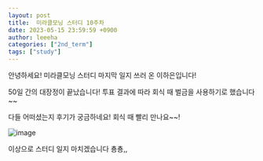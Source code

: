 ```yaml
---
layout: post
title:  미라클모닝 스터디 10주차 
date: 2023-05-15 23:59:59 +0900
author: leeeha
categories: ["2nd_term"]
tags: ["study"]
---
```


안녕하세요! 미라클모닝 스터디 마지막 일지 쓰러 온 이하은입니다! 

50일 간의 대장정이 끝났습니다! 투표 결과에 따라 회식 때 벌금을 사용하기로 했습니다~~ 

다들 어떠셨는지 후기가 궁금하네요! 회식 때 빨리 만나요~~! 

![image](https://github.com/gdsc-seoultech/gdsc-seoultech.github.io/assets/68090939/4d9af883-9881-4d50-a7c0-abc542291768)

이상으로 스터디 일지 마치겠습니다 춍춍,, 